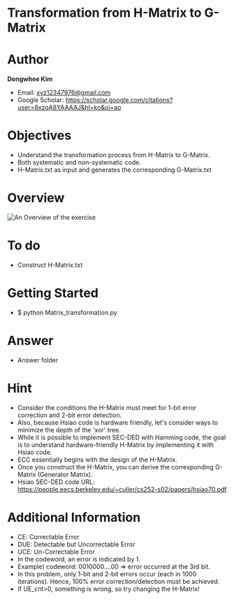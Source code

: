 # Transformation from H-Matrix to G-Matrix

# Author

**Dongwhee Kim** 

- Email: xyz12347976@gmail.com
- Google Scholar: https://scholar.google.com/citations?user=8xzqA8YAAAAJ&hl=ko&oi=ao

# Objectives
- Understand the transformation process from H-Matrix to G-Matrix.
- Both systematic and non-systematic code.
- H-Matrix.txt as input and generates the corresponding G-Matrix.txt


# Overview
![An Overview of the exercise](https://github.com/xyz123479/ECC-exercise/blob/main/01_Basic/02_72_64_Hsiao_code/%5B72%2C%2064%5D%20Hsiao%20code.png)

# To do
- Construct H-Matrix.txt

# Getting Started
- $ python Matrix_transformation.py

# Answer
- Answer folder

# Hint
- Consider the conditions the H-Matrix must meet for 1-bit error correction and 2-bit error detection.
- Also, because Hsiao code is hardware friendly, let's consider ways to minimize the depth of the 'xor' tree.
- While it is possible to implement SEC-DED with Hamming code, the goal is to understand hardware-friendly H-Matrix by implementing it with Hsiao code.
- ECC essentially begins with the design of the H-Matrix.
- Once you construct the H-Matrix, you can derive the corresponding G-Matrix (Generator Matrix).
- Hsiao SEC-DED code URL: https://people.eecs.berkeley.edu/~culler/cs252-s02/papers/hsiao70.pdf

# Additional Information
- CE: Correctable Error
- DUE: Detectable but Uncorrectable Error
- UCE: Un-Correctable Error
- In the codeword, an error is indicated by 1.
- Example) codeword: 0010000....00 => error occurred at the 3rd bit.
- In this problem, only 1-bit and 2-bit errors occur (each in 1000 iterations). Hence, 100% error correction/detection must be achieved.
- If UE_cnt>0, something is wrong, so try changing the H-Matrix!
